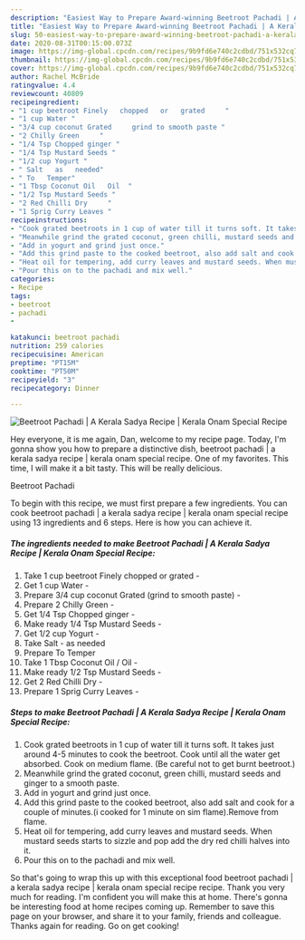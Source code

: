 ```yaml
---
description: "Easiest Way to Prepare Award-winning Beetroot Pachadi | A Kerala Sadya Recipe | Kerala Onam Special Recipe"
title: "Easiest Way to Prepare Award-winning Beetroot Pachadi | A Kerala Sadya Recipe | Kerala Onam Special Recipe"
slug: 50-easiest-way-to-prepare-award-winning-beetroot-pachadi-a-kerala-sadya-recipe-kerala-onam-special-recipe
date: 2020-08-31T00:15:00.073Z
image: https://img-global.cpcdn.com/recipes/9b9fd6e740c2cdbd/751x532cq70/beetroot-pachadi-a-kerala-sadya-recipe-kerala-onam-special-recipe-recipe-main-photo.jpg
thumbnail: https://img-global.cpcdn.com/recipes/9b9fd6e740c2cdbd/751x532cq70/beetroot-pachadi-a-kerala-sadya-recipe-kerala-onam-special-recipe-recipe-main-photo.jpg
cover: https://img-global.cpcdn.com/recipes/9b9fd6e740c2cdbd/751x532cq70/beetroot-pachadi-a-kerala-sadya-recipe-kerala-onam-special-recipe-recipe-main-photo.jpg
author: Rachel McBride
ratingvalue: 4.4
reviewcount: 40809
recipeingredient:
- "1 cup beetroot Finely   chopped   or   grated     "
- "1 cup Water "
- "3/4 cup coconut Grated     grind to smooth paste "
- "2 Chilly Green     "
- "1/4 Tsp Chopped ginger "
- "1/4 Tsp Mustard Seeds "
- "1/2 cup Yogurt "
- " Salt   as   needed"
- " To   Temper"
- "1 Tbsp Coconut Oil   Oil  "
- "1/2 Tsp Mustard Seeds "
- "2 Red Chilli Dry     "
- "1 Sprig Curry Leaves "
recipeinstructions:
- "Cook grated beetroots in 1 cup of water till it turns soft. It takes just around 4-5 minutes to cook the beetroot. Cook until all the water get absorbed. Cook on medium flame. (Be careful not to get burnt beetroot.)"
- "Meanwhile grind the grated coconut, green chilli, mustard seeds and ginger to a smooth paste."
- "Add in yogurt and grind just once."
- "Add this grind paste to the cooked beetroot, also add salt and cook for a couple of minutes.(i cooked for 1 minute on sim flame).Remove from flame."
- "Heat oil for tempering, add curry leaves and mustard seeds. When mustard seeds starts to sizzle and pop add the dry red chilli halves into it."
- "Pour this on to the pachadi and mix well."
categories:
- Recipe
tags:
- beetroot
- pachadi
- 

katakunci: beetroot pachadi  
nutrition: 259 calories
recipecuisine: American
preptime: "PT15M"
cooktime: "PT50M"
recipeyield: "3"
recipecategory: Dinner

---
```



![Beetroot Pachadi | A Kerala Sadya Recipe | Kerala Onam Special Recipe](https://img-global.cpcdn.com/recipes/9b9fd6e740c2cdbd/751x532cq70/beetroot-pachadi-a-kerala-sadya-recipe-kerala-onam-special-recipe-recipe-main-photo.jpg)

Hey everyone, it is me again, Dan, welcome to my recipe page. Today, I'm gonna show you how to prepare a distinctive dish, beetroot pachadi | a kerala sadya recipe | kerala onam special recipe. One of my favorites. This time, I will make it a bit tasty. This will be really delicious.



Beetroot Pachadi 

To begin with this recipe, we must first prepare a few ingredients. You can cook beetroot pachadi | a kerala sadya recipe | kerala onam special recipe using 13 ingredients and 6 steps. Here is how you can achieve it.

<!--inarticleads1-->

##### The ingredients needed to make Beetroot Pachadi | A Kerala Sadya Recipe | Kerala Onam Special Recipe:

1. Take 1 cup beetroot Finely   chopped   or   grated     -
1. Get 1 cup Water -
1. Prepare 3/4 cup coconut Grated     (grind to smooth paste) -
1. Prepare 2 Chilly Green     -
1. Get 1/4 Tsp Chopped ginger -
1. Make ready 1/4 Tsp Mustard Seeds -
1. Get 1/2 cup Yogurt -
1. Take  Salt -  as   needed
1. Prepare  To   Temper
1. Take 1 Tbsp Coconut Oil /  Oil  -
1. Make ready 1/2 Tsp Mustard Seeds -
1. Get 2 Red Chilli Dry     -
1. Prepare 1 Sprig Curry Leaves -




<!--inarticleads2-->

##### Steps to make Beetroot Pachadi | A Kerala Sadya Recipe | Kerala Onam Special Recipe:

1. Cook grated beetroots in 1 cup of water till it turns soft. It takes just around 4-5 minutes to cook the beetroot. Cook until all the water get absorbed. Cook on medium flame. (Be careful not to get burnt beetroot.)
1. Meanwhile grind the grated coconut, green chilli, mustard seeds and ginger to a smooth paste.
1. Add in yogurt and grind just once.
1. Add this grind paste to the cooked beetroot, also add salt and cook for a couple of minutes.(i cooked for 1 minute on sim flame).Remove from flame.
1. Heat oil for tempering, add curry leaves and mustard seeds. When mustard seeds starts to sizzle and pop add the dry red chilli halves into it.
1. Pour this on to the pachadi and mix well.




So that's going to wrap this up with this exceptional food beetroot pachadi | a kerala sadya recipe | kerala onam special recipe recipe. Thank you very much for reading. I'm confident you will make this at home. There's gonna be interesting food at home recipes coming up. Remember to save this page on your browser, and share it to your family, friends and colleague. Thanks again for reading. Go on get cooking!
